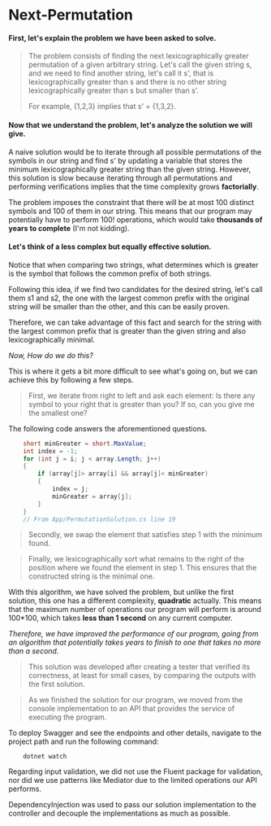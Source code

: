 # Next-Permutation

#### First, let's explain the problem we have been asked to solve.

>The problem consists of finding the next lexicographically greater permutation of a given arbitrary string. Let's call the given string s, and we need to find another string, let's call it s', that is lexicographically greater than s and there is no other string lexicographically greater than s but smaller than s'.
>
>For example, {1,2,3} implies that s' = {1,3,2}.

#### Now that we understand the problem, let's analyze the solution we will give.

A naive solution would be to iterate through all possible permutations of the symbols in our string and find s' by updating a variable that stores the minimum lexicographically greater string than the given string. However, this solution is slow because iterating through all permutations and performing verifications implies that the time complexity grows **factorially**.

The problem imposes the constraint that there will be at most 100 distinct symbols and 100 of them in our string. This means that our program may potentially have to perform 100! operations, which would take **thousands of years to complete** (I'm not kidding).

#### Let's think of a less complex but equally effective solution.

Notice that when comparing two strings, what determines which is greater is the symbol that follows the common prefix of both strings.

Following this idea, if we find two candidates for the desired string, let's call them s1 and s2, the one with the largest common prefix with the original string will be smaller than the other, and this can be easily proven.

Therefore, we can take advantage of this fact and search for the string with the largest common prefix that is greater than the given string and also lexicographically minimal.

*Now, How do we do this?*

This is where it gets a bit more difficult to see what's going on, but we can achieve this by following a few steps.

> First, we iterate from right to left and ask each element: Is there any symbol to your right that is greater than you? If so, can you give me the smallest one?

The following code answers the aforementioned questions.

```c#
    short minGreater = short.MaxValue;
    int index = -1;
    for (int j = i; j < array.Length; j++)
    {
        if (array[j]> array[i] && array[j]< minGreater)
        {
            index = j;
            minGreater = array[j];
        }    
    }
    // From App/PermutationSolution.cs line 19
```
> Secondly, we swap the element that satisfies step 1 with the minimum found.

> Finally, we lexicographically sort what remains to the right of the position where we found the element in step 1. This ensures that the constructed string is the minimal one.

With this algorithm, we have solved the problem, but unlike the first solution, this one has a different complexity, **quadratic** actually. This means that the maximum number of operations our program will perform is around 100*100, which takes **less than 1 second** on any current computer.

*Therefore, we have improved the performance of our program, going from an algorithm that potentially takes years to finish to one that takes no more than a second.*

>This solution was developed after creating a tester that verified its correctness, at least for small cases, by comparing the outputs with the first solution.

>As we finished the solution for our program, we moved from the console implementation to an API that provides the service of executing the program.

To deploy Swagger and see the endpoints and other details, navigate to the project path and run the following command:
```
    dotnet watch
```

Regarding input validation, we did not use the Fluent package for validation, nor did we use patterns like Mediator due to the limited operations our API performs.

DependencyInjection was used to pass our solution implementation to the controller and decouple the implementations as much as possible.